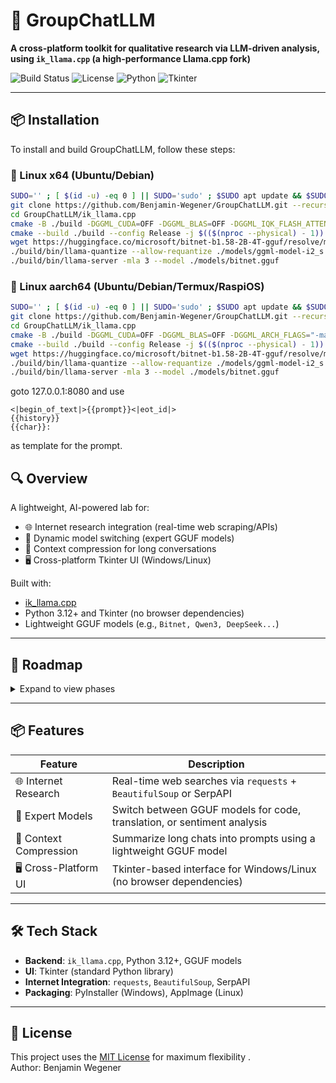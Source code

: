 # 🧠 GroupChatLLM
**A cross-platform toolkit for qualitative research via LLM-driven analysis, using `ik_llama.cpp` (a high-performance Llama.cpp fork)**  

![Build Status](https://img.shields.io/badge/build-passing-brightgreen) ![License](https://img.shields.io/badge/license-MIT-blue) ![Python](https://img.shields.io/badge/python-3.12+-green) ![Tkinter](https://img.shields.io/badge/tkinter-UI-blueviolet)  

---

## 📦 Installation

To install and build GroupChatLLM, follow these steps:

### 🐧 Linux x64 (Ubuntu/Debian)

```bash
SUDO='' ; [ $(id -u) -eq 0 ] || SUDO='sudo' ; $SUDO apt update && $SUDO apt install wget cmake git pkg-config libopenblas-dev ccache -y
git clone https://github.com/Benjamin-Wegener/GroupChatLLM.git --recursive
cd GroupChatLLM/ik_llama.cpp
cmake -B ./build -DGGML_CUDA=OFF -DGGML_BLAS=OFF -DGGML_IQK_FLASH_ATTENTION=OFF
cmake --build ./build --config Release -j $(($(nproc --physical) - 1))
wget https://huggingface.co/microsoft/bitnet-b1.58-2B-4T-gguf/resolve/main/ggml-model-i2_s.gguf?download=true -O ./models/ggml-model-i2_s.gguf
./build/bin/llama-quantize --allow-requantize ./models/ggml-model-i2_s.gguf ./models/bitnet.gguf iq2_bn_r4
./build/bin/llama-server -mla 3 --model ./models/bitnet.gguf
```

### 🐧 Linux aarch64 (Ubuntu/Debian/Termux/RaspiOS)

```bash
SUDO='' ; [ $(id -u) -eq 0 ] || SUDO='sudo' ; $SUDO apt update && $SUDO apt install wget cmake git pkg-config libopenblas-dev ccache -y
git clone https://github.com/Benjamin-Wegener/GroupChatLLM.git --recursive
cd GroupChatLLM/ik_llama.cpp
cmake -B ./build -DGGML_CUDA=OFF -DGGML_BLAS=OFF -DGGML_ARCH_FLAGS="-march=armv8.2-a+dotprod+fp16" -DGGML_IQK_FLASH_ATTENTION=OFF
cmake --build ./build --config Release -j $(($(nproc --physical) - 1))
wget https://huggingface.co/microsoft/bitnet-b1.58-2B-4T-gguf/resolve/main/ggml-model-i2_s.gguf?download=true -O ./models/ggml-model-i2_s.gguf
./build/bin/llama-quantize --allow-requantize ./models/ggml-model-i2_s.gguf ./models/bitnet.gguf iq2_bn_r4
./build/bin/llama-server -mla 3 --model ./models/bitnet.gguf
```

goto 127.0.0.1:8080 and use 
```
<|begin_of_text|>{{prompt}}<|eot_id|>
{{history}}
{{char}}:
```
as template for the prompt.

## 🔍 **Overview**  
A lightweight, AI-powered lab for:  
- 🌐 Internet research integration (real-time web scraping/APIs)  
- 🧩 Dynamic model switching (expert GGUF models)  
- 📜 Context compression for long conversations  
- 🖥️ Cross-platform Tkinter UI (Windows/Linux)  

Built with:  
- [ik_llama.cpp](https://github.com/ikawrakow/ik_llama.cpp)
- Python 3.12+ and Tkinter (no browser dependencies)  
- Lightweight GGUF models (e.g., `Bitnet, Qwen3, DeepSeek...`)  

---

## 🚀 **Roadmap**  
<details>  
  <summary>Expand to view phases</summary>  
  <ul>  
    <li>✅ Phase 1: Compile <code>ik_llama.cpp</code></li>  
    <li>✅ Phase 2: Select and test GGUF models for research/code/translation</li>  
    <li>🚧 Phase 3: Implement web-scraping modules for real-time data retrieval</li>  
    <li>🏗️ Phase 4: Build Tkinter UI with model selection dropdowns</li>  
    <li>🏗️ Phase 5: Train GGUF model for context compression</li>  
  </ul>  
</details>  

---

## 📦 **Features**  
| Feature               | Description                                                                 |  
|-----------------------|-----------------------------------------------------------------------------|  
| 🌐 Internet Research  | Real-time web searches via `requests` + `BeautifulSoup` or SerpAPI          |  
| 🧠 Expert Models      | Switch between GGUF models for code, translation, or sentiment analysis     |  
| 💾 Context Compression| Summarize long chats into prompts using a lightweight GGUF model            |  
| 🖥️ Cross-Platform UI | Tkinter-based interface for Windows/Linux (no browser dependencies)         |  

---

## 🛠️ **Tech Stack**  
- **Backend**: `ik_llama.cpp`, Python 3.12+, GGUF models  
- **UI**: Tkinter (standard Python library)  
- **Internet Integration**: `requests`, `BeautifulSoup`, SerpAPI  
- **Packaging**: PyInstaller (Windows), AppImage (Linux)  

---

## 📜 **License**  
This project uses the [MIT License](https://opensource.org/licenses/MIT) for maximum flexibility .  
Author: Benjamin Wegener  


